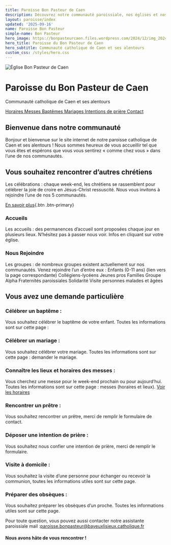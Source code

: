 ```yaml
---
title: Paroisse Bon Pasteur de Caen
description: Découvrez notre communauté paroissiale, nos églises et nos activités.
layout: paroisse/index
updated: '2025-09-16'
name: Paroisse Bon Pasteur
simple-name: Bon Pasteur
hero_image: https://bonpasteurcaen.files.wordpress.com/2024/12/img_20241201_113654.jpg
hero_title: Paroisse du Bon Pasteur de Caen
hero_subtitle: Communauté catholique de Caen et ses alentours
custom_css: /styles/hero.css
---
```


<div class="hero-section">
  <div class="hero-image-container">
    <img src="https://bonpasteurcaen.files.wordpress.com/2024/12/img_20241201_113654.jpg" alt="Église Bon Pasteur de Caen" class="hero-image" />
    <div class="hero-overlay">
      <div class="hero-content">
        <h1 class="hero-title">Paroisse du Bon Pasteur de Caen</h1>
        <p class="hero-subtitle">Communauté catholique de Caen et ses alentours</p>
      </div>
    </div>
  </div>

  <div class="hero-buttons">
    <a href="/infos/messes-horaires" class="hero-btn">
      <i class="icon-clock"></i>
      <span>Horaires Messes</span>
    </a>
    <a href="/bapteme" class="hero-btn">
      <i class="icon-water"></i>
      <span>Baptêmes</span>
    </a>
    <a href="/mariage" class="hero-btn">
      <i class="icon-heart"></i>
      <span>Mariages</span>
    </a>
    <a href="/infos/intentions-priere" class="hero-btn">
      <i class="icon-pray"></i>
      <span>Intentions de prière</span>
    </a>
    <a href="/rencontrer-un-pretre" class="hero-btn">
      <i class="icon-user"></i>
      <span>Contact</span>
    </a>
  </div>
</div>

## Bienvenue dans notre communauté

Bonjour et bienvenue sur le site internet de notre paroisse catholique de Caen et ses alentours ! Nous sommes heureux de vous accueillir tel que vous êtes et espérons que vous vous sentirez « comme chez vous » dans l’une de nos communautés.

## Vous souhaitez rencontrer d’autres chrétiens
Les célébrations : chaque week-end, les chrétiens se rassemblent pour célébrer la joie de croire en Jésus-Christ ressuscité. Nous vous invitons à rejoindre l’une de nos 5 communautés.

[En savoir plus](/eglises){.btn .btn-primary}

### Accueils
Les accueils : des permanences d’accueil sont proposées chaque jour en plusieurs lieux. N’hésitez pas à passer nous voir. Infos en cliquant sur votre église.

### Nous Rejoindre

Les groupes : de nombreux groupes existent actuellement sur nos communautés. Venez rejoindre l’un d’entre eux :
Enfants (0-11 ans) (lien vers la page correspondante)
Collégiens-lycéens
Jeunes pros
Familles
Groupe Alpha
Fraternités paroissiales
Solidarité
Visite personnes malades et âgées

## Vous avez une demande particulière

### Célébrer un baptême :
Vous souhaitez célébrer le baptême de votre enfant. Toutes les informations sont sur cette page :

### Célébrer un mariage :
Vous souhaitez célébrer votre mariage. Toutes les informations sont sur cette page : demander le mariage.

### Connaître les lieux et horaires des messes :
Vous cherchez une messe pour le week-end prochain ou pour aujourd’hui. Toutes les informations sont sur cette page : messes (horaires et lieux).
[Voir les horaires](/infos/messes-horaires)

### Rencontrer un prêtre :
Vous souhaitez rencontrer un prêtre, merci de remplir le formulaire de contact.

### Déposer une intention de prière :
Vous souhaitez nous confier une intention de prière, merci de remplir le formulaire.

### Visite à domicile :
Vous souhaitez la visite d’une personne pour échanger ou recevoir la communion, toutes les informations utiles sont sur cette page.

### Préparer des obsèques :
Vous souhaitez préparer les obsèques d’un proche. Toutes les informations utiles sont sur cette page.


Pour toute question, vous pouvez aussi contacter notre assistante paroissiale
mail :paroisse.bonpasteur@bayeuxlisieux.catholique.fr

#### Nous avons hâte de vous rencontrer !
